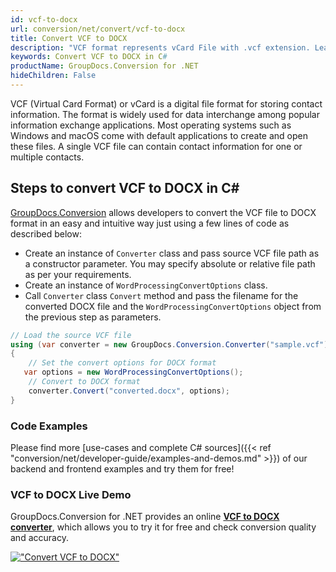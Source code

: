 ```yaml
---
id: vcf-to-docx
url: conversion/net/convert/vcf-to-docx
title: Convert VCF to DOCX
description: "VCF format represents vCard File with .vcf extension. Learn how to convert VCF to DOCX file programmatically in C# language using GroupDocs.Conversion for .NET library."
keywords: Convert VCF to DOCX in C#
productName: GroupDocs.Conversion for .NET
hideChildren: False
---
```


VCF (Virtual Card Format) or vCard is a digital file format for storing contact information. The format is widely used for data interchange among popular information exchange applications. Most operating systems such as Windows and macOS come with default applications to create and open these files. A single VCF file can contain contact information for one or multiple contacts.

## Steps to convert VCF to DOCX in C#

[GroupDocs.Conversion](https://products.groupdocs.com/conversion/net) allows developers to convert the VCF file to DOCX format in an easy and intuitive way just using a few lines of code as described below:

* Create an instance of `Converter` class and pass source VCF file path as a constructor parameter. You may specify absolute or relative file path as per your requirements. 
* Create an instance of `WordProcessingConvertOptions` class.
* Call `Converter` class `Convert` method and pass the filename for the converted DOCX file and the `WordProcessingConvertOptions` object from the previous step as parameters.

```csharp
// Load the source VCF file
using (var converter = new GroupDocs.Conversion.Converter("sample.vcf"))
{
    // Set the convert options for DOCX format
   var options = new WordProcessingConvertOptions();
    // Convert to DOCX format
    converter.Convert("converted.docx", options);
}
```

### Code Examples

Please find more [use-cases and complete C# sources]({{< ref "conversion/net/developer-guide/examples-and-demos.md" >}}) of our backend and frontend examples and try them for free!

### VCF to DOCX Live Demo

GroupDocs.Conversion for .NET provides an online [**VCF to DOCX converter**](https://products.groupdocs.app/conversion/vcf-to-docx), which allows you to try it for free and check conversion quality and accuracy.

[!["Convert VCF to DOCX"](conversion/net/images/convert-to-docx/convert-vcf-to-docx.png)](https://products.groupdocs.app/conversion/vcf-to-docx)